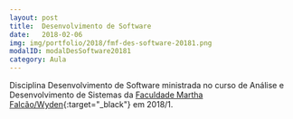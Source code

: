 ```yaml
---
layout: post
title:  Desenvolvimento de Software
date:   2018-02-06
img: img/portfolio/2018/fmf-des-software-20181.png
modalID: modalDesSoftware20181
category: Aula
---
```


Disciplina Desenvolvimento de Software ministrada no curso de Análise e Desenvolvimento de Sistemas da [Faculdade Martha Falcão/Wyden][fmf-wyden]{:target="_black"} em 2018/1.


[fmf-wyden]: https://www.wyden.com.br/fmf
